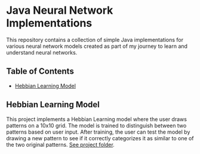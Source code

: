 # Java Neural Network Implementations

This repository contains a collection of simple Java implementations for various neural network models created as part of my journey to learn and understand neural networks. 

## Table of Contents
- [Hebbian Learning Model](#hebbian-learning-model)

## Hebbian Learning Model
This project implements a Hebbian Learning model where the user draws patterns on a 10x10 grid. The model is trained to distinguish between two patterns based on user input. After training, the user can test the model by drawing a new pattern to see if it correctly categorizes it as similar to one of the two original patterns. [See project folder](./hebb-model).
